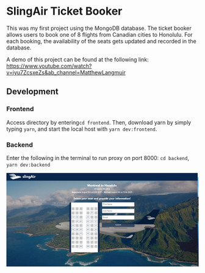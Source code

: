 # SlingAir Ticket Booker

This was my first project using the MongoDB database. The ticket booker allows users to book one of 8 flights from Canadian cities to Honolulu. For each booking, the availability of the seats gets updated and recorded in the database.

A demo of this project can be found at the following link: https://www.youtube.com/watch?v=iyu7ZcsxeZs&ab_channel=MatthewLangmuir

## Development

### Frontend
Access directory by entering`cd frontend`. Then, download yarn by simply typing `yarn`, and start the local host with `yarn dev:frontend`.

### Backend
Enter the following in the terminal to run proxy on port 8000: `cd backend`, `yarn dev:backend`

![Getting Started](./assets/slingair-screenshot.png)